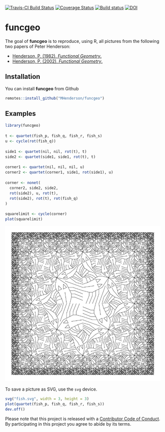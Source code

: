 
<!-- README.md is generated from README.Rmd. Please edit that file -->

[![Travis-CI Build
Status](https://travis-ci.org/MHenderson/funcgeo.svg?branch=master)](https://travis-ci.org/MHenderson/funcgeo)
[![Coverage
Status](https://img.shields.io/codecov/c/github/MHenderson/funcgeo/master.svg)](https://codecov.io/github/MHenderson/funcgeo?branch=master)
[![Build
status](https://ci.appveyor.com/api/projects/status/jwap9ayr8mviguc0?svg=true)](https://ci.appveyor.com/project/MHenderson/funcgeo)
[![DOI](https://zenodo.org/badge/72451164.svg)](https://zenodo.org/badge/latestdoi/72451164)

# funcgeo

The goal of **funcgeo** is to reproduce, using R, all pictures from the
following two papers of Peter Henderson:

  - [Henderson, P. (1982). *Functional
    Geometry*.](http://users.ecs.soton.ac.uk/peter/funcgeo.pdf)
  - [Henderson, P. (2002). *Functional
    Geometry*.](http://eprints.soton.ac.uk/257577/1/funcgeo2.pdf)

## Installation

You can install **funcgeo** from Github

``` r
remotes::install_github("MHenderson/funcgeo")
```

## Examples

``` r
library(funcgeo)

t <- quartet(fish_p, fish_q, fish_r, fish_s)
u <- cycle(rot(fish_q))

side1 <- quartet(nil, nil, rot(t), t)
side2 <- quartet(side1, side1, rot(t), t)

corner1 <- quartet(nil, nil, nil, u)
corner2 <- quartet(corner1, side1, rot(side1), u)

corner <- nonet(
  corner2, side2, side2,
  rot(side2), u, rot(t),
  rot(side2), rot(t), rot(fish_q)
)

squarelimit <- cycle(corner)
plot(squarelimit)
```

![](figure/squarelimit-1.png)<!-- -->

To save a picture as SVG, use the `svg` device.

``` r
svg("fish.svg", width = 3, height = 3)
plot(quartet(fish_p, fish_q, fish_r, fish_s))
dev.off()
```

Please note that this project is released with a [Contributor Code of
Conduct](CONDUCT.md). By participating in this project you agree to
abide by its terms.
